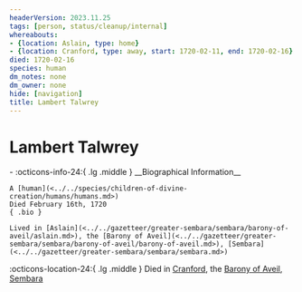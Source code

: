 ```yaml
---
headerVersion: 2023.11.25
tags: [person, status/cleanup/internal]
whereabouts:
- {location: Aslain, type: home}
- {location: Cranford, type: away, start: 1720-02-11, end: 1720-02-16}
died: 1720-02-16
species: human
dm_notes: none
dm_owner: none
hide: [navigation]
title: Lambert Talwrey
---
```

# Lambert Talwrey
<div class="grid cards ext-narrow-margin ext-one-column" markdown>
- :octicons-info-24:{ .lg .middle } __Biographical Information__

    A [human](<../../species/children-of-divine-creation/humans/humans.md>)  
    Died February 16th, 1720  
    { .bio }

    Lived in [Aslain](<../../gazetteer/greater-sembara/sembara/barony-of-aveil/aslain.md>), the [Barony of Aveil](<../../gazetteer/greater-sembara/sembara/barony-of-aveil/barony-of-aveil.md>), [Sembara](<../../gazetteer/greater-sembara/sembara/sembara.md>)
</div>

:octicons-location-24:{ .lg .middle } Died in [Cranford](<../../gazetteer/greater-sembara/sembara/barony-of-aveil/cranford.md>), the [Barony of Aveil](<../../gazetteer/greater-sembara/sembara/barony-of-aveil/barony-of-aveil.md>), [Sembara](<../../gazetteer/greater-sembara/sembara/sembara.md>)



